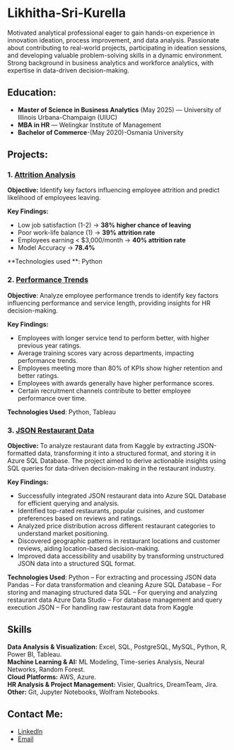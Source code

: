 # Likhitha-Sri-Kurella

Motivated analytical professional eager to gain hands-on experience in innovation ideation, process improvement, and data analysis. Passionate about contributing to real-world projects, participating in ideation sessions, and developing valuable problem-solving skills in a dynamic environment. Strong background in business analytics and workforce analytics, with expertise in data-driven decision-making.

##  Education:
- **Master of Science in Business Analytics** (May 2025) — University of Illinois Urbana-Champaign (UIUC)
- **MBA in HR** — Welingkar Institute of Management
- **Bachelor of Commerce**-(May 2020)-Osmania University

## Projects:

### 1. [Attrition Analysis](https://github.com/Likhitha3221/IBM-HR-DATA-SET.git) 

**Objective:** Identify key factors influencing employee attrition and predict likelihood of employees leaving.

**Key Findings:**  
- Low job satisfaction (1-2) → **38% higher chance of leaving**  
- Poor work-life balance (1) → **39% attrition rate**  
- Employees earning < $3,000/month → **40% attrition rate**  
- Model Accuracy → **78.4%**
  
**Technologies used **: Python


### 2. [Performance Trends](https://github.com/Likhitha3221/Performance-Trends.git)
**Objective**: Analyze employee performance trends to identify key factors influencing performance and service length, providing insights for HR decision-making.

**Key Findings:**
- Employees with longer service tend to perform better, with higher previous year ratings.
- Average training scores vary across departments, impacting performance trends.
- Employees meeting more than 80% of KPIs show higher retention and better ratings.
- Employees with awards generally have higher performance scores.
- Certain recruitment channels contribute to better employee performance over time.

**Technologies Used**: Python, Tableau

### 3. [JSON Restaurant Data](https://github.com/Likhitha3221/Restaurant-Data-.git)
**Objective:**
To analyze restaurant data from Kaggle by extracting JSON-formatted data, transforming it into a structured format, and storing it in Azure SQL Database. The project aimed to derive actionable insights using SQL queries for data-driven decision-making in the restaurant industry.


**Key Findings:**

- Successfully integrated JSON restaurant data into Azure SQL Database for efficient querying and analysis.
- Identified top-rated restaurants, popular cuisines, and customer preferences based on reviews and ratings.
- Analyzed price distribution across different restaurant categories to understand market positioning.
- Discovered geographic patterns in restaurant locations and customer reviews, aiding location-based decision-making.
- Improved data accessibility and usability by transforming unstructured JSON data into a structured SQL format.

**Technologies Used**:
Python – For extracting and processing JSON data
Pandas – For data transformation and cleaning
Azure SQL Database – For storing and managing structured data
SQL – For querying and analyzing restaurant data
Azure Data Studio – For database management and query execution
JSON – For handling raw restaurant data from Kaggle

## Skills 

**Data Analysis & Visualization:** Excel, SQL, PostgreSQL, MySQL, Python, R, Power BI, Tableau.  
**Machine Learning & AI:** ML Modeling, Time-series Analysis, Neural Networks, Random Forest.  
**Cloud Platforms:** AWS, Azure.  
**HR Analysis & Project Management:** Visier, Qualtrics, DreamTeam, Jira.  
**Other:** Git, Jupyter Notebooks, Wolfram Notebooks.  


## Contact Me:
- [LinkedIn](https://www.linkedin.com/in/likhithasrik/)
- [Email](likhithasrikurella2@gmail.com)
